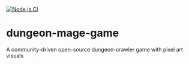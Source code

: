 [![Node.js CI](https://github.com/greenpixels/dungeon-mage-game/actions/workflows/node.js.yml/badge.svg)](https://github.com/greenpixels/dungeon-mage-game/actions/workflows/node.js.yml)

# dungeon-mage-game
A community-driven open-source dungeon-crawler game with pixel art visuals
